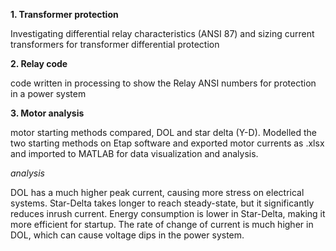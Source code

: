**1. Transformer protection**

Investigating differential relay characteristics (ANSI 87) and sizing current transformers for transformer differential protection


**2. Relay code**

code written in processing to show the Relay ANSI numbers for protection in a power system


**3. Motor analysis**

motor starting methods compared, DOL and star delta (Y-D). Modelled the two starting methods on Etap software and exported motor currents as .xlsx and imported to MATLAB for data visualization and analysis.

*analysis*

DOL has a much higher peak current, causing more stress on electrical systems.
Star-Delta takes longer to reach steady-state, but it significantly reduces inrush current.
Energy consumption is lower in Star-Delta, making it more efficient for startup.
The rate of change of current is much higher in DOL, which can cause voltage dips in the power system.

